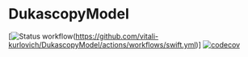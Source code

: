 # DukascopyModel
[![Status workflow](https://github.com/vitali-kurlovich/DukascopyModel/actions/workflows/swift.yml/badge.svg)(https://github.com/vitali-kurlovich/DukascopyModel/actions/workflows/swift.yml)]
[![codecov](https://codecov.io/gh/vitali-kurlovich/DukascopyModel/branch/main/graph/badge.svg?token=96NAWZR3FU)](https://codecov.io/gh/vitali-kurlovich/DukascopyModel)
